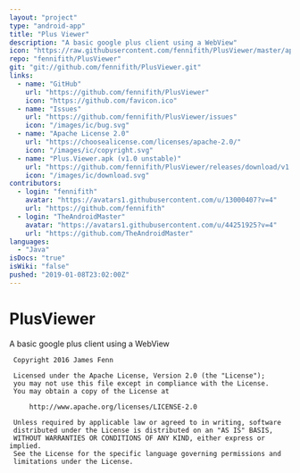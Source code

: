 ```yaml
---
layout: "project"
type: "android-app"
title: "Plus Viewer"
description: "A basic google plus client using a WebView"
icon: "https://raw.githubusercontent.com/fennifith/PlusViewer/master/app/src/main/ic_launcher-web.png"
repo: "fennifith/PlusViewer"
git: "git://github.com/fennifith/PlusViewer.git"
links: 
  - name: "GitHub"
    url: "https://github.com/fennifith/PlusViewer"
    icon: "https://github.com/favicon.ico"
  - name: "Issues"
    url: "https://github.com/fennifith/PlusViewer/issues"
    icon: "/images/ic/bug.svg"
  - name: "Apache License 2.0"
    url: "https://choosealicense.com/licenses/apache-2.0/"
    icon: "/images/ic/copyright.svg"
  - name: "Plus.Viewer.apk (v1.0 unstable)"
    url: "https://github.com/fennifith/PlusViewer/releases/download/v1.0/Plus.Viewer.apk"
    icon: "/images/ic/download.svg"
contributors: 
  - login: "fennifith"
    avatar: "https://avatars1.githubusercontent.com/u/13000407?v=4"
    url: "https://github.com/fennifith"
  - login: "TheAndroidMaster"
    avatar: "https://avatars1.githubusercontent.com/u/44251925?v=4"
    url: "https://github.com/TheAndroidMaster"
languages: 
  - "Java"
isDocs: "true"
isWiki: "false"
pushed: "2019-01-08T23:02:00Z"
---
```


# PlusViewer
A basic google plus client using a WebView

     Copyright 2016 James Fenn

     Licensed under the Apache License, Version 2.0 (the "License");
     you may not use this file except in compliance with the License.
     You may obtain a copy of the License at

         http://www.apache.org/licenses/LICENSE-2.0

     Unless required by applicable law or agreed to in writing, software
     distributed under the License is distributed on an "AS IS" BASIS,
     WITHOUT WARRANTIES OR CONDITIONS OF ANY KIND, either express or implied.
     See the License for the specific language governing permissions and
     limitations under the License.
